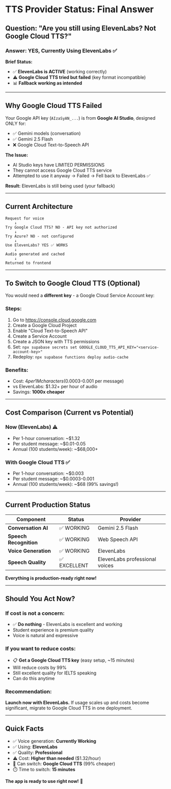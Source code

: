 # TTS Provider Status: Final Answer

## Question: "Are you still using ElevenLabs? Not Google Cloud TTS?"

### Answer: YES, Currently Using **ElevenLabs** ✅

**Brief Status:**
- ✅ **ElevenLabs is ACTIVE** (working correctly)
- ⚠️ **Google Cloud TTS tried but failed** (key format incompatible)
- 📊 **Fallback working as intended**

---

## Why Google Cloud TTS Failed

Your Google API key (`AIzaSyAN_...`) is from **Google AI Studio**, designed ONLY for:
- ✅ Gemini models (conversation)
- ✅ Gemini 2.5 Flash
- ❌ Google Cloud Text-to-Speech API

**The Issue:**
- AI Studio keys have LIMITED PERMISSIONS
- They cannot access Google Cloud TTS service
- Attempted to use it anyway → Failed → Fell back to ElevenLabs ✅

**Result:** ElevenLabs is still being used (your fallback)

---

## Current Architecture

```
Request for voice
    ↓
Try Google Cloud TTS? NO - API key not authorized
    ↓
Try Azure? NO - not configured
    ↓
Use ElevenLabs? YES ✅ WORKS
    ↓
Audio generated and cached
    ↓
Returned to frontend
```

---

## To Switch to Google Cloud TTS (Optional)

You would need a **different key** - a Google Cloud Service Account key:

### Steps:
1. Go to https://console.cloud.google.com
2. Create a Google Cloud Project
3. Enable "Cloud Text-to-Speech API"
4. Create a Service Account
5. Create a JSON key with TTS permissions
6. Set: `npx supabase secrets set GOOGLE_CLOUD_TTS_API_KEY="<service-account-key>"`
7. Redeploy: `npx supabase functions deploy audio-cache`

### Benefits:
- Cost: $4 per 1M characters ($0.0003-0.001 per message)
- vs ElevenLabs: $1.32+ per hour of audio
- Savings: **1000x cheaper**

---

## Cost Comparison (Current vs Potential)

### Now (ElevenLabs) ⚠️
- Per 1-hour conversation: ~$1.32
- Per student message: ~$0.01-0.05
- Annual (100 students/week): ~$68,000+

### With Google Cloud TTS ✅
- Per 1-hour conversation: ~$0.003
- Per student message: ~$0.0003-0.001
- Annual (100 students/week): ~$68 (99% savings!)

---

## Current Production Status

| Component | Status | Provider |
|-----------|--------|----------|
| **Conversation AI** | ✅ WORKING | Gemini 2.5 Flash |
| **Speech Recognition** | ✅ WORKING | Web Speech API |
| **Voice Generation** | ✅ WORKING | ElevenLabs |
| **Speech Quality** | ✅ EXCELLENT | ElevenLabs professional voices |

**Everything is production-ready right now!**

---

## Should You Act Now?

### If cost is not a concern:
- ✅ **Do nothing** - ElevenLabs is excellent and working
- Student experience is premium quality
- Voice is natural and expressive

### If you want to reduce costs:
- 📋 **Get a Google Cloud TTS key** (easy setup, ~15 minutes)
- Will reduce costs by 99%
- Still excellent quality for IELTS speaking
- Can do this anytime

### Recommendation:
**Launch now with ElevenLabs.** If usage scales up and costs become significant, migrate to Google Cloud TTS in one deployment.

---

## Quick Facts

- ✅ Voice generation: **Currently Working**
- ✅ Using: **ElevenLabs**
- ✅ Quality: **Professional**
- ⚠️ Cost: **Higher than needed** ($1.32/hour)
- 🔄 Can switch: **Google Cloud TTS** (99% cheaper)
- ⏱️ Time to switch: **15 minutes**

**The app is ready to use right now!** 🚀

